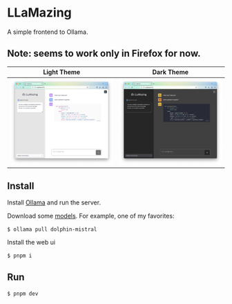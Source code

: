 # LLaMazing

A simple frontend to Ollama.

## Note: seems to work only in Firefox for now.

| Light Theme               | Dark Theme               |
| ------------------------- | ------------------------ |
| ![](screenshot-light.png) | ![](screenshot-dark.png) |

## Install

Install [Ollama](https://ollama.ai/) and run the server.

Download some [models](https://ollama.ai/library). For example, one of my favorites:

```shell
$ ollama pull dolphin-mistral
```

Install the web ui

```shell
$ pnpm i
```

## Run

```shell
$ pnpm dev
```
